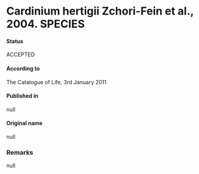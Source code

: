 # Cardinium hertigii Zchori-Fein et al., 2004. SPECIES

#### Status
ACCEPTED

#### According to
The Catalogue of Life, 3rd January 2011

#### Published in
null

#### Original name
null

### Remarks
null